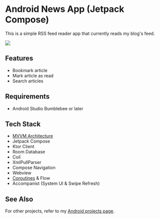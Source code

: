 # Android News App (Jetpack Compose)

This is a simple RSS feed reader app that currently reads my blog's feed. 

![](screenshots/Android_News_Overview.gif)

## Features
- Bookmark article
- Mark article as read
- Search articles

## Requirements
- Android Studio Bumblebee or later

## Tech Stack
- [MVVM Architecture](https://vtsen.hashnode.dev/mvc-vs-mvp-vs-mvvm-design-patterns)
- Jetpack Compose
- Ktor Client
- Room Database
- Coil
- XmlPullParser
- Compose Navigation
- Webview
- [Coroutines](https://vtsen.hashnode.dev/kotlin-coroutines-basics-simple-android-app-demo) & Flow
- Accompanist (System UI & Swipe Refresh)

## See Also
For other projects, refer to my [Android projects page](https://vtsen.hashnode.dev/projects).
